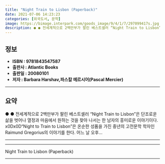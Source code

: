 ```yaml
---
title: "Night Train to Lisbon (Paperback)"
date: 2021-07-06 14:23:23
categories: [외국도서, 문학]
image: https://bimage.interpark.com/goods_image/9/4/1/7/297099417s.jpg
description: ● ● 전세계적으로 2백만부가 팔린 베스트셀러 “Night Train to Lisbon”은 단조로운 삶을 벗어나 열정과 마음에서 원하는 것을 찾아 나서는 한 남자의 흥미로운 이야기이다. x0Dx0D“Night to Train to Lisbon”은 온순한 성품을 가진 중년의 고전문학
---
```


## **정보**

- **ISBN : 9781843547587**
- **출판사 : Atlantic Books**
- **출판일 : 20080101**
- **저자 : Barbara Harshav,파스칼 메르시어(Pascal Mercier)**

------



## **요약**

●  ●  전세계적으로 2백만부가 팔린 베스트셀러 “Night Train to Lisbon”은 단조로운 삶을 벗어나 열정과 마음에서 원하는 것을 찾아 나서는 한 남자의 흥미로운 이야기이다. x0Dx0D“Night to Train to Lisbon”은 온순한 성품을 가진 중년의 고전문학 학자인 Raimund Gregorius의 이야기를 한다. 어느 날 오후... 

------



------


Night Train to Lisbon (Paperback) 

------


